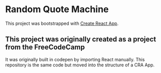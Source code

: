 # Random Quote Machine

This project was bootstrapped with [Create React App](https://github.com/facebook/create-react-app).

## This project was originally created as a project from the FreeCodeCamp

It was originally built in codepen by importing React manually. This repository is the same code but moved into the structure of a CRA App. 